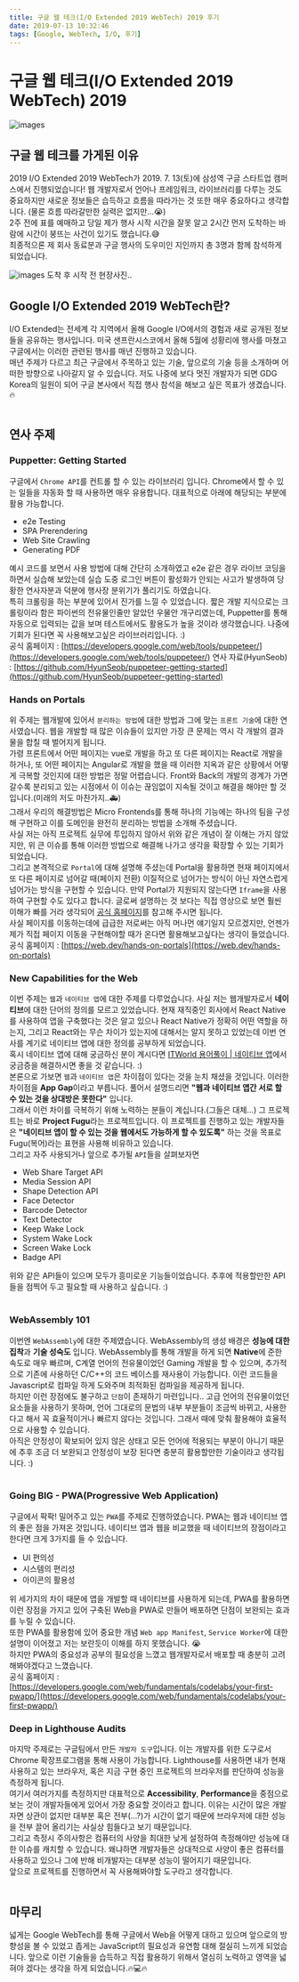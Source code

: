 ```yaml
---
title: 구글 웹 테크(I/O Extended 2019 WebTech) 2019 후기
date: 2019-07-13 10:32:46
tags: [Google, WebTech, I/O, 후기]
---
```


# 구글 웹 테크(I/O Extended 2019 WebTech) 2019
![images](/images/conference/google/google_io.gif) 
<br>

## 구글 웹 테크를 가게된 이유
2019 I/O Extended 2019 WebTech가 2019. 7. 13(토)에 삼성역 구글 스타트업 캠퍼스에서 진행되었습니다!
웹 개발자로서 언어나 프레임워크, 라이브러리를 다루는 것도 중요하지만 새로운 정보들은 습득하고 흐름을 따라가는 것 또한 매우 중요하다고 생각합니다. (물론 흐름 따라갈만한 실력은 없지만...😭)<br/>
2주 전에 표를 예매하고 당일 제가 행사 시작 시간을 잘못 알고 2시간 먼저 도착하는 바람에 시간이 붕뜨는 사건이 있기도 했습니다.😅<br/>
최종적으론 제 회사 동료분과 구글 행사의 도우미인 지인까지 총 3명과 함께 참석하게 되었습니다.<br/>

![images](/images/conference/google/google1.jpeg) 도착 후 시작 전 현장사진..
<br>

## Google I/O Extended 2019 WebTech란?
I/O Extended는 전세계 각 지역에서 올해 Google I/O에서의 경험과 새로 공개된 정보들을 공유하는 행사입니다. 미국 샌프란시스코에서 올해 5월에 성황리에 행사를 마쳤고 구글에서는 이러한 관련된 행사를 매년 진행하고 있습니다.<br/>
매년 주제가 다르고 최근 구글에서 주목하고 있는 기술, 앞으로의 기술 등을 소개하며 어떠한 방향으로 나아갈지 알 수 있습니다.
저도 나중에 보다 멋진 개발자가 되면 GDG Korea의 일원이 되어 구글 본사에서 직접 행사 참석을 해보고 싶은 목표가 생겼습니다.🔥<br/>
<br/>

## 연사 주제
### Puppetter: Getting Started
구글에서 `Chrome API`를 컨트롤 할 수 있는 라이브러리 입니다.
Chrome에서 할 수 있는 일들을 자동화 할 때 사용하면 매우 유용합니다. 대표적으로 아래에 해당되는 부분에 활용 가능합니다.
- e2e Testing
- SPA Prerendering
- Web Site Crawling
- Generating PDF

예시 코드를 보면서 사용 방법에 대해 간단히 소개하였고 e2e 같은 경우 라이브 코딩을 하면서 실습해 보았는데
실습 도중 로그인 버튼이 활성화가 안되는 사고가 발생하여 당황한 연사자분과 덕분에 행사장 분위기가 풀리기도 하였습니다.<br/>
특히 크롤링을 하는 부분에 있어서 진가를 느낄 수 있었습니다.
짧은 개발 지식으로는 크롤링이라 함은 파이썬의 전유물인줄만 알았던 우물안 개구리였는데,
Puppetter를 통해 자동으로 입력되는 값을 보며 테스트에서도 활용도가 높을 것이라 생각했습니다. 
나중에 기회가 된다면 꼭 사용해보고싶은 라이브러리입니다. :)<br/>
공식 홈페이지 : [https://developers.google.com/web/tools/puppeteer/](https://developers.google.com/web/tools/puppeteer/)
연사 자료(HyunSeob) : [https://github.com/HyunSeob/puppeteer-getting-started](https://github.com/HyunSeob/puppeteer-getting-started)
<br/>

### Hands on Portals
위 주제는 웹개발에 있어서 `분리하는 방법`에 대한 방법과 그에 맞는 `프론트 기술`에 대한 연사였습니다.
웹을 개발할 때 많은 이슈들이 있지만 가장 큰 문제는 역시 각 개발의 결과물을 합칠 때 벌어지게 됩니다.<br/>
가령 프론트에서 어떤 페이지는 vue로 개발을 하고 또 다른 페이지는 React로 개발을 하거나, 또 어떤 페이지는 Angular로 개발을 했을 때 이러한 지옥과 같은 상황에서 어떻게 극복할 것인지에 대한 방법은 정말 어렵습니다. 
Front와 Back의 개발의 경계가 가면 갈수록 분리되고 있는 시점에서 이 이슈는 끊임없이 지속될 것이고 해결을 해야만 할 것입니다.(미래의 저도 마찬가지..🚑)<br/>
그래서 우리의 해결방법은 Micro Frontends를 통해 하나의 기능에는 하나의 팀을 구성해 구현하고 이를 도메인을 완전히 분리하는 방법을 소개해 주셨습니다.<br/>
사실 저는 아직 프로젝트 실무에 투입하지 않아서 위와 같은 개념이 잘 이해는 가지 않았지만, 위 큰 이슈를 통해 이러한 방법으로 해결해 나가고 생각을 확장할 수 있는 기회가 되었습니다.<br/>
그리고 본격적으로 `Portal`에 대해 설명해 주셨는데 Portal을 활용하면 현재 페이지에서 또 다른 페이지로 넘어갈 때(페이지 전환) 이질적으로 넘어가는 방식이 아닌 자연스럽게 넘어가는 방식을 구현할 수 있습니다. 만약 Portal가 지원되지 않는다면 `Iframe`을 사용하여 구현할 수도 있다고 합니다.
글로써 설명하는 것 보다는 직접 영상으로 보면 훨씬 이해가 빠를 거라 생각되어 [공식 홈페이지](https://web.dev/hands-on-portals)를 참고해 주시면 됩니다.<br/>
사실 페이지를 이동하는데에 급급한 저로써는 아직 머나먼 얘기일지 모르겠지만, 언젠가 제가 직접 페이지 이동을 구현해야할 때가 온다면 활용해보고싶다는 생각이 들었습니다.<br/>
공식 홈페이지 : [https://web.dev/hands-on-portals](https://web.dev/hands-on-portals)
<br/>

### New Capabilities for the Web
이번 주제는 `웹`과 `네이티브 앱`에 대한 주제를 다루었습니다.
사실 저는 웹개발자로서 **네이티브**에 대한 단어의 정의를 모르고 있었습니다.
현재 재직중인 회사에서 React Native를 사용하여 앱을 구축했다는 것은 알고 있으나 React Native가 정확히 어떤 역할을 하는지, 그리고 React와는 무슨 차이가 있는지에 대해서는 알지 못하고 있었는데 이번 연사를 계기로 네이티브 앱에 대한 정의를 공부하게 되었습니다.<br/>
혹시 네이티브 앱에 대해 궁금하신 분이 계시다면 [ITWorld 용어풀이 | 네이티브 앱](http://www.itworld.co.kr/print/95794)에서 궁금증을 해결하시면 좋을 것 같습니다. :)<br/>
본론으로 가보면 `웹`과 `네이티브 앱`은 차이점이 있다는 것을 눈치 채셨을 것입니다.
이러한 차이점을 **App Gap**이라고 부릅니다. 
풀어서 설명드리면 **"웹과 네이티브 앱간 서로 할 수 있는 것을 상대방은 못한다"** 입니다.<br/>
그래서 이런 차이를 극복하기 위해 노력하는 분들이 계십니다.(그들은 대체...)
그 프로젝트는 바로 **Project Fugu**라는 프로젝트입니다.
이 프로젝트를 진행하고 있는 개발자들은 **"네이티브 앱이 할 수 있는 것을 웹에서도 가능하게 할 수 있도록"** 하는 것을 목표로 Fugu(복어)라는 표현을 사용해 비유하고 있습니다.<br/>
그리고 자주 사용되거나 앞으로 추가될 `API`들을 살펴보자면
 - Web Share Target API
 - Media Session API
 - Shape Detection API
  - Face Detector
  - Barcode Detector
  - Text Detector
 - Keep Wake Lock
  - System Wake Lock
  - Screen Wake Lock
 - Badge API

위와 같은 API들이 있으며 모두가 흥미로운 기능들이었습니다.
추후에 적용할만한 API들을 점찍어 두고 필요할 때 사용하고 싶습니다. :)<br/>
<br/>

### WebAssembly 101
이번엔 `WebAssembly`에 대한 주제였습니다.
WebAssembly의 생성 배경은 **성능에 대한 집착**과 **기술 성숙도** 입니다.
WebAssembly를 통해 개발을 하게 되면 **Native**에 준한 속도로 매우 빠르며, C계열 언어의 전유물이었던 Gaming 개발을 할 수 있으며,
추가적으로 기존에 사용하던 C/C++의 코드 베이스를 재사용이 가능합니다. 
이런 코드들을 Javascript로 컴파일 하게 도와주며 최적화된 컴파일을 제공하게 됩니다.<br/>
하지만 이런 장점에도 불구하고 `단점`이 존재하기 마련입니다..
고급 언어의 전유물이었던 요소들을 사용하기 못하며, 언어 그대로의 문법의 내부 부분들이 조금씩 바뀌고, 사용한다고 해서 꼭 효율적이거나 빠르지 않다는 것입니다.
그래서 때에 맞춰 활용해야 효율적으로 사용할 수 있습니다.<br/>
아직은 안정성이 확보되어 있지 않은 상태고 모든 언어에 적용되는 부분이 아니기 때문에 추후 조금 더 보완되고 안정성이 보장 된다면 충분히 활용할만한 기술이라고 생각됩니다. :)<br/>
<br/>

### Going BIG - PWA(Progressive Web Application)
구글에서 팍팍! 밀어주고 있는 `PWA`를 주제로 진행하였습니다.
PWA는 웹과 네이티브 앱의 좋은 점을 가져온 것입니다.
네이티브 앱과 웹을 비교했을 때 네이티브의 장점이라고 한다면 크게 3가지를 들 수 있습니다.
 - UI 편의성
 - 시스템의 편리성
 - 아이콘의 활용성

위 세가지의 차이 때문에 앱을 개발할 때 네이티브를 사용하게 되는데, PWA를 활용하면 이런 장점을 가지고 있어 구축된 Web을 PWA로 만들어 배포하면 단점이 보완되는 효과를 누릴 수 있습니다.<br/>
또한 PWA를 활용함에 있어 중요한 개념 `Web app Manifest`, `Service Worker`에 대한 설명이 이어졌고 저는 보란듯이 이해를 하지 못했습니다. 😭<br/>
하지만 PWA의 중요성과 공부의 필요성을 느꼈고 웹개발자로서 배포할 때 충분히 고려해봐야겠다고 느꼈습니다.<br/>
공식 홈페이지 : [https://developers.google.com/web/fundamentals/codelabs/your-first-pwapp/](https://developers.google.com/web/fundamentals/codelabs/your-first-pwapp/)
<br/>

### Deep in Lighthouse Audits
마지막 주제로는 구글팀에서 만든 `개발자 도구`입니다.
이는 개발자를 위한 도구로서 Chrome 확장프로그램을 통해 사용이 가능합니다.
Lighthouse를 사용하면 내가 현재 사용하고 있는 브라우저, 혹은 지금 구현 중인 프로젝트의 브라우저를 판단하여 성능을 측정하게 됩니다.<br/>
여기서 여러가지를 측정하지만 대표적으로 **Accessibility**, **Performance**을 중점으로 보는 것이 개발자들에게 있어서 가장 중요할 것이라고 합니다.
이유는 시간이 많은 개발자면 상관이 없지만 대부분 혹은 전부(...?)가 시간이 없기 때문에 브라우저에 대한 성능을 전부 끌어 올리기는 사실상 힘들다고 보기 때문입니다.<br/>
그리고 측정시 주의사항은 컴퓨터의 사양을 최대한 낮게 설정하여 측정해야만 성능에 대한 이슈를 캐치할 수 있습니다.
왜냐하면 개발자들은 상대적으로 사양이 좋은 컴퓨터를 사용하고 있으나 그에 반해 비개발자는 대부분 성능이 떨어지기 때문입니다.<br/>
앞으로 프로젝트를 진행하면서 꼭 사용해봐야할 도구라고 생각합니다.<br/>
<br/>

## 마무리
넓게는 Google WebTech를 통해 구글에서 Web을 어떻게 대하고 있으며 앞으로의 방향성을 볼 수 있었고
좁게는 JavaScript의 필요성과 유연함 대해 절실히 느끼게 되었습니다.
앞으로 이런 기술들을 습득하고 직접 활용하기 위해서 열심히 노력하고 영역을 넓혀야 겠다는 생각을 하게 되었습니다.🔥💻🔥